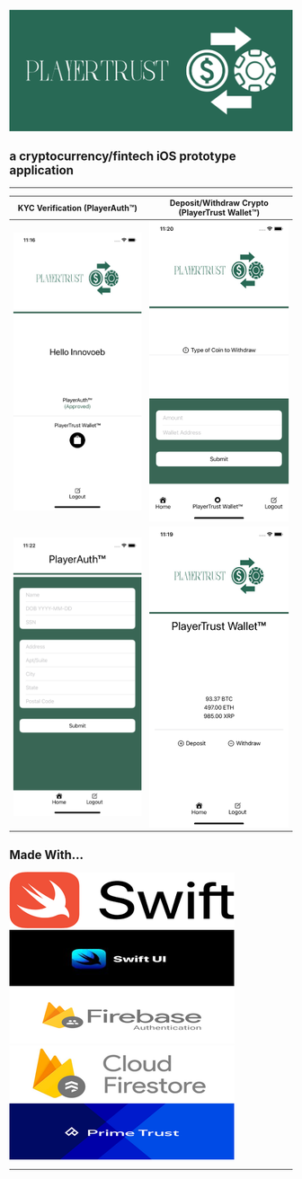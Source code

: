 
![PlayerTrust-Logo](Images/white_logo_color_background.jpg)

## a cryptocurrency/fintech iOS prototype application

***

KYC Verification (PlayerAuth™)              |  Deposit/Withdraw Crypto (PlayerTrust Wallet™)
:-------------------------:|:-------------------------:
![](Images/account-home.png)  |  ![](Images/withdraw.png) 
![](Images/application.png) | ![](Images/wallet.png)


## **Made With...**
![Swift-Logo](Images/rsz_swift-logo.png)
![SwiftUI-Logo](Images/rsz_swiftui-logo.jpg)
![FirebaseAuth-Logo](Images/rsz_firebaseauth.png)
![Firestore-Logo](Images/rsz_cloudfirestore-logo.png)
![PrimetTrust-Logo](Images/rsz_primetrust.png)

***



